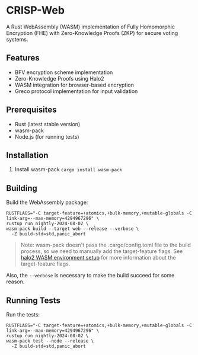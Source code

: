 # CRISP-Web

A Rust WebAssembly (WASM) implementation of Fully Homomorphic Encryption (FHE) with Zero-Knowledge Proofs (ZKP) for secure voting systems.

## Features

- BFV encryption scheme implementation
- Zero-Knowledge Proofs using Halo2
- WASM integration for browser-based encryption
- Greco protocol implementation for input validation

## Prerequisites

- Rust (latest stable version)
- wasm-pack
- Node.js (for running tests)

## Installation

1. Install wasm-pack
`cargo install wasm-pack`

## Building

Build the WebAssembly package:
```
RUSTFLAGS="-C target-feature=+atomics,+bulk-memory,+mutable-globals -C link-arg=--max-memory=4294967296" \
rustup run nightly-2024-08-02 \
wasm-pack build --target web --release --verbose \
  -Z build-std=std,panic_abort
```
> Note: wasm-pack doesn't pass the .cargo/config.toml file to the build process, so we need to manually add the target-feature flags. See [halo2 WASM environment setup](https://zcash.github.io/halo2/user/wasm-port.html#rust-and-wasm-environment-setup) for more information about the target-feature flags.

Also, the `--verbose` is necessary to make the build succeed for some reason.


## Running Tests

Run the tests:
```
RUSTFLAGS="-C target-feature=+atomics,+bulk-memory,+mutable-globals -C link-arg=--max-memory=4294967296" \
rustup run nightly-2024-08-02 \
wasm-pack test --node --release \
  -Z build-std=std,panic_abort
```
